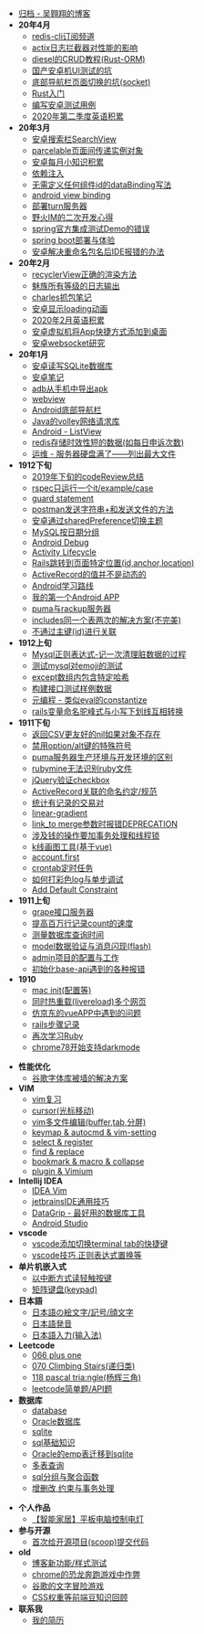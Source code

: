 - [归档 - 吴翱翔的博客](/)
- **20年4月**
    - [redis-cli订阅频道](/2020/04/redis_cli_subscribe.md)
    - [actix日志拦截器对性能的影响](/2020/04/actix_logger_performance.md)
    - [diesel的CRUD教程(Rust-ORM)](/2020/04/diesel_orm.md)
    - [国产安卓机UI测试的坑](/2020/04/domestic_can_not_run_ui_test.md)
    - [底部导航栏页面切换的坑(socket)](/2020/04/navigation_lifecircle.md)
    - [Rust入门](/2020/04/rust.md)
    - [编写安卓测试用例](/2020/04/android_test.md)
    - [2020年第二季度英语积累](/2020/04/quarterly_english.md)
- **20年3月**
    - [安卓搜索栏SearchView](/2020/03/search_view.md)
    - [parcelable页面间传递实例对象](/2020/03/parcelable_serializable.md)
    - [安卓每月小知识积累](/2020/03/monthly_android_note.md)
    - [依赖注入](/2020/03/dependency_injection.md)
    - [无需定义任何组件id的dataBinding写法](/2020/03/recycler_view_data_binding.md)
    - [android view binding](/2020/03/android_view_binding.md)
    - [部署turn服务器](/2020/03/deploy_turn_server.md)
    - [野火IM的二次开发心得](/2020/03/wildfire_chat.md)
    - [spring官方集成测试Demo的错误](/2020/03/spring_integration_test_error.md)
    - [spring boot部署与体验](/2020/03/spring_boot_quickstart.md)
    - [安卓解决重命名包名后IDE报错的办法](/2020/03/android_rename_package.md)
- **20年2月**
    - [recyclerView正确的渲染方法](/2020/02/recycler_view_inflate.md)
    - [魅族所有等级的日志输出](/2020/02/meizu_enable_debug_log_level.md)
    - [charles抓包笔记](/2020/02/charles.md)
    - [安卓显示loading动画](/2020/02/android_loading_spinner.md)
    - [2020年2月英语积累](/2020/02/monthly_english.md)
    - [安卓虚拟机将App快捷方式添加到桌面](/2020/02/avd_add_app_shortcut_to_home.md)
    - [安卓websocket研究](/2020/02/android_websocket.md)
- **20年1月**
    - [安卓读写SQLite数据库](/2020/01/android_sqlite.md)
    - [安卓笔记](/2020/01/android_notes.md)
    - [adb从手机中导出apk](/2020/01/adb_export_apk.md)
    - [webview](/2020/01/webview.md)
    - [Android底部导航栏](/2020/01/bottom_navigation.md)
    - [Java的volley网络请求库](/2020/01/volley.md)
    - [Android - ListView](/2020/01/list_view.md)
    - [redis存储时效性短的数据(如每日申诉次数)](/2020/01/redis_count_user_daily_data.md)
    - [运维 - 服务器硬盘满了——列出最大文件](/2020/01/linux_list_largest_files.md)
- **1912下旬**
    - [2019年下旬的codeReview总结](/2019/12_2/code_review.md)
    - [rspec只运行一个it/example/case](/2019/12_2/rspec_single_it.md)
    - [guard statement](/2019/12_2/guard_statement.md)
    - [postman发送字符串+和发送文件的方法](/2019/12_2/postman_send_plus.md)
    - [安卓通过sharedPreference切换主题](/2019/12_2/android_change_theme.md)
    - [MySQL按日期分组](/2019/12_2/mysql_group_by_date.md)
    - [Android Debug](/2019/12_2/android_debug.md)
    - [Activity Lifecycle](/2019/12_2/Activity_Lifecycle.md)
    - [Rails跳转到页面特定位置(id,anchor,location)](/2019/12_2/redirect_to_anchor.md)
    - [ActiveRecord的值并不是动态的](/2019/12_2/active_record_not_dynamic.md)
    - [Android学习路线](/2019/12_2/android_learn_step.md)
    - [我的第一个Android APP](/2019/12_2/first_android_app.md)
    - [puma与rackup服务器](/2019/12_2/puma_rackup.md)
    - [includes同一个表两次的解决方案(不完美)](/2019/12_2/includes_same_table_twice.md)
    - [不通过主键(id)进行关联](/2019/12_2/association_without_primary_key.md)
- **1912上旬**
    - [Mysql正则表达式-记一次清理脏数据的过程](/2019/12_1/mysql_regexp.md)
    - [测试mysql对emoji的测试](/2019/12_1/mysql_emoji.md)
    - [except数组内包含特定哈希](/2019/12_1/except_array_include_hash.md)
    - [构建接口测试样例数据](/2019/12_1/rspec_test_example.md)
    - [元编程 - 类似eval的constantize](/2019/12_1/constantize_eval.md)
    - [rails变量命名驼峰式与小写下划线互相转换](/2019/12_1/rails_camel_case.md)
- **1911下旬**   
    - [返回CSV更友好的nil如果对象不存在](/2019/11_2/try_return_nil.md)
    - [禁用option/alt键的特殊符号](/2019/11_2/ukelele/disable_alt_symbol_ukelele.md)
    - [puma服务器生产环境与开发环境的区别](/2019/11_2/puma_production.md)
    - [rubymine无法识别ruby文件](/2019/11_2/rubymine_not_recognize_rb.md)
    - [jQuery验证checkbox](/2019/11_2/checkbox_jquery_validate.md)
    - [ActiveRecord关联的命名约定/规范](/2019/11_2/active_record_association.md)
    - [统计有记录的交易对](/2019/11_2/select-distinct.md)
    - [linear-gradient](/2019/11_2/linear-gradient-warn.md)
    - [link_to merge参数时报错DEPRECATION](/2019/11_2/link_to-merge-warning.md)
    - [涉及钱的操作要加事务处理和线程锁](/2019/11_2/data-lock.md)
    - [k线画图工具(基于vue)](/2019/11_2/k-line-vue.md)
    - [account.first](/2019/11_2/account_first.md)
    - [crontab定时任务](/2019/11_2/crontab.md)
    - [如何打彩色log与单步调试](/2019/11_2/rails-debug-log.md)
    - [Add Default Constraint](/2019/11_2/add-default-constraint.md)
- **1911上旬**
    - [grape接口服务器](/2019/11_1/grape.md)
    - [提高百万行记录count的速度](2019/11_1/millions-count.md)
    - [测量数据库查询时间](/2019/11_1/measure-qurey-time.md)
    - [model数据验证与消息闪现(flash)](/2019/11_1/validates.md)
    - [admin项目的配置与工作](/2019/11_1/project-admin.md)
    - [初始化base-api遇到的各种报错](/2019/11_1/base-api-error.md)
- **1910**
    - [mac init(配置等)](/2019/10/mac-init.md)
    - [同时热重载(livereload)多个网页](/2019/10/multi-livereload.md)
    - [仿京东的vueAPP中遇到的问题](/2019/10/jd-vue-problem.md)
    - [rails步骤记录](/2019/10/rails_step.md)
    - [再次学习Ruby](/2019/10/ruby_restudy.md)
    - [chrome78开始支持darkmode](/2019/10/chrome-dark-mode.md)
<!-- archive -->
- **性能优化**
    - [谷歌字体库被墙的解决方案](/unarchived/google_font_block_solution.md)
- **VIM**
    - [vim复习](/archive/vim/vim_review.md)
    - [cursor(光标移动)](/archive/vim/cursor.md)
    - [vim多文件编辑(buffer,tab,分屏)](/archive/vim/multi-files.md)
    - [keymap & autocmd & vim-setting](/archive/vim/keymap.md)
    - [select & register](/archive/vim/select.md)
    - [find & replace](/archive/vim/find.md)
    - [bookmark & macro & collapse](archive/vim/bookmark.md)
    - [plugin & Vimium](archive/vim/plugin.md)
- **Intellij IDEA**
    - [IDEA Vim](/archive/intellij_idea/idea_vim.md)
    - [jetbrainsIDE通用技巧](/archive/intellij_idea/idea.md)
    - [DataGrip - 最好用的数据库工具](/archive/intellij_idea/datagrip.md)
    - [Android Studio](/archive/intellij_idea/android_studio.md)
- **vscode**
    - [vscode添加切换terminal tab的快捷键](/archive/vscode/switch_terminal_tab.md)
    - [vscode技巧,正则表达式置换等](/archive/vscode/index.md)
- **单片机嵌入式**
    - [以中断方式读轻触按键](/archive/embedded/button-interrupt/index.md)
    - [矩阵键盘(keypad)](/archive/embedded/keypad/index.md)
- **日本語**
    - [日本語の絵文字/記号/顔文字](/archive/japanese/kigou.md)
    - [日本語発音](/archive/japanese/hatsuon.md)
    - [日本語入力(输入法)](/archive/japanese/nyuuryoku.md)
- **Leetcode**
    - [066 plus one](/archive/leetcode/066-plus-one.md)
    - [070 Climbing Stairs(递归类)](/archive/leetcode/070-climbing-stairs.md)
    - [118 pascal tria:ngle(杨辉三角)](/archive/leetcode/118-pascal-triangle.md)
    - [leetcode简单题/API题](/archive/leetcode/leetcode-easy.md)
- **数据库**
    - [database](/archive/database/database.md)
    - [Oracle数据库](/archive/database/oracle_database/index.md)
    - [sqlite](/archive/database/sqlite.md)
    - [sql基础知识](/archive/database/sql_basic.md)
    - [Oracle的emp表迁移到sqlite](/archive/database/oracle_migrate_to_sqlite/index.md)
    - [多表查询](/archive/database/join.md)
    - [sql分组与聚合函数](/archive/database/sql_group.md)
    - [增删改,约束与事务处理](/archive/database/sql_update.md)
<!-- /archive -->
- **个人作品**
    - [【智能家居】平板电脑控制电灯](/unarchived/rpi_gpio.md)
- **参与开源**
    - [首次给开源项目(scoop)提交代码](/unarchived/pull_request_to_scoop/index.md)
- **old**
    - [博客新功能/样式测试](/unarchived/test.md)
    - [chrome的恐龙奔跑游戏中作弊](/unarchived/chrome_game_cheat/index.md)
    - [谷歌的文字冒险游戏](/unarchived/google_text_adventure.md)
    - [CSS权重等前端豆知识回顾](/unarchived/css_specificity.md)
- **联系我**
    - [我的简历](/redirect/resume.html)
 
